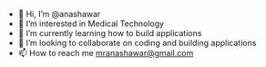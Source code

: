 - 👋 Hi, I’m @anashawar
- 👀 I’m interested in Medical Technology
- 🌱 I’m currently learning how to build applications
- 💞️ I’m looking to collaborate on coding and building applications
- 📫 How to reach me mranashawar@gmail.com

<!---
anashawar/anashawar is a ✨ special ✨ repository because its `README.md` (this file) appears on your GitHub profile.
You can click the Preview link to take a look at your changes.
--->
